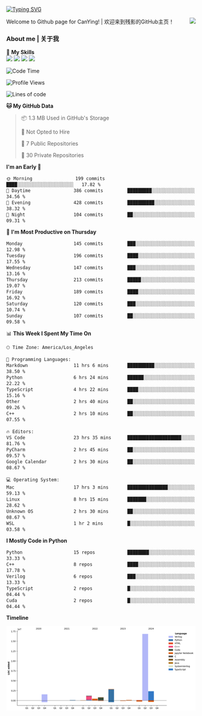 [![Typing SVG](https://readme-typing-svg.herokuapp.com?size=25&duration=3500&color=00FFFF&vCenter=true&width=250&height=40&lines=Hi+Welcome+%F0%9F%91%8B%F0%9F%8F%BB;I'm+CanYing|残影)](https://git.io/typing-svg)

<a href="#">
  <img align="right" src="https://github-readme-stats.vercel.app/api?username=CanYing0913&count_private=true&rank_icon=github&show_icons=true&bg_color=15,f2f7fd,E0EAFC&" />
</a>

Welcome to Github page for CanYing! | 欢迎来到残影的GitHub主页！

### About me | 关于我

🌟 **My Skills**  
![](https://img.shields.io/badge/-C-A8B9CC?style=flat-square&logo=C&logoColor=fff)
![](https://img.shields.io/badge/-C++-00599C?style=flat-square&logo=Cpp&logoColor=fff)
![](https://img.shields.io/badge/-Python-3776AB?style=flat-square&logo=Python&logoColor=fff)
![](https://img.shields.io/badge/-Linux-000000?style=flat-square&logo=Linux&logoColor=fff)

<!--START_SECTION:waka-->
![Code Time](http://img.shields.io/badge/Code%20Time-491%20hrs%2057%20mins-blue)

![Profile Views](http://img.shields.io/badge/Profile%20Views-5-blue)

![Lines of code](https://img.shields.io/badge/From%20Hello%20World%20I%27ve%20Written-26.3%20million%20lines%20of%20code-blue)

**🐱 My GitHub Data** 

> 📦 1.3 MB Used in GitHub's Storage 
 > 
> 🚫 Not Opted to Hire
 > 
> 📜 7 Public Repositories 
 > 
> 🔑 30 Private Repositories 
 > 
**I'm an Early 🐤** 

```text
🌞 Morning                199 commits         ████░░░░░░░░░░░░░░░░░░░░░   17.82 % 
🌆 Daytime                386 commits         █████████░░░░░░░░░░░░░░░░   34.56 % 
🌃 Evening                428 commits         ██████████░░░░░░░░░░░░░░░   38.32 % 
🌙 Night                  104 commits         ██░░░░░░░░░░░░░░░░░░░░░░░   09.31 % 
```
📅 **I'm Most Productive on Thursday** 

```text
Monday                   145 commits         ███░░░░░░░░░░░░░░░░░░░░░░   12.98 % 
Tuesday                  196 commits         ████░░░░░░░░░░░░░░░░░░░░░   17.55 % 
Wednesday                147 commits         ███░░░░░░░░░░░░░░░░░░░░░░   13.16 % 
Thursday                 213 commits         █████░░░░░░░░░░░░░░░░░░░░   19.07 % 
Friday                   189 commits         ████░░░░░░░░░░░░░░░░░░░░░   16.92 % 
Saturday                 120 commits         ███░░░░░░░░░░░░░░░░░░░░░░   10.74 % 
Sunday                   107 commits         ██░░░░░░░░░░░░░░░░░░░░░░░   09.58 % 
```


📊 **This Week I Spent My Time On** 

```text
🕑︎ Time Zone: America/Los_Angeles

💬 Programming Languages: 
Markdown                 11 hrs 6 mins       ██████████░░░░░░░░░░░░░░░   38.50 % 
Python                   6 hrs 24 mins       ██████░░░░░░░░░░░░░░░░░░░   22.22 % 
TypeScript               4 hrs 22 mins       ████░░░░░░░░░░░░░░░░░░░░░   15.16 % 
Other                    2 hrs 40 mins       ██░░░░░░░░░░░░░░░░░░░░░░░   09.26 % 
C++                      2 hrs 10 mins       ██░░░░░░░░░░░░░░░░░░░░░░░   07.55 % 

🔥 Editors: 
VS Code                  23 hrs 35 mins      ████████████████████░░░░░   81.76 % 
PyCharm                  2 hrs 45 mins       ██░░░░░░░░░░░░░░░░░░░░░░░   09.57 % 
Google Calendar          2 hrs 30 mins       ██░░░░░░░░░░░░░░░░░░░░░░░   08.67 % 

💻 Operating System: 
Mac                      17 hrs 3 mins       ███████████████░░░░░░░░░░   59.13 % 
Linux                    8 hrs 15 mins       ███████░░░░░░░░░░░░░░░░░░   28.62 % 
Unknown OS               2 hrs 30 mins       ██░░░░░░░░░░░░░░░░░░░░░░░   08.67 % 
WSL                      1 hr 2 mins         █░░░░░░░░░░░░░░░░░░░░░░░░   03.58 % 
```

**I Mostly Code in Python** 

```text
Python                   15 repos            ████████░░░░░░░░░░░░░░░░░   33.33 % 
C++                      8 repos             ████░░░░░░░░░░░░░░░░░░░░░   17.78 % 
Verilog                  6 repos             ███░░░░░░░░░░░░░░░░░░░░░░   13.33 % 
TypeScript               2 repos             █░░░░░░░░░░░░░░░░░░░░░░░░   04.44 % 
Cuda                     2 repos             █░░░░░░░░░░░░░░░░░░░░░░░░   04.44 % 
```



**Timeline**

![Lines of Code chart](https://raw.githubusercontent.com/CanYing0913/CanYing0913/master/assets/bar_graph.png)


<!--END_SECTION:waka-->
